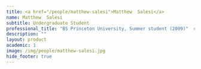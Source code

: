 ```yaml
---
title: <a href="/people/matthew-salesi">Matthew  Salesi</a>
name: Matthew  Salesi
subtitle: Undergraduate Student
professional_title: "BS Princeton University, Summer student (2009)"  # Joined professional titles
description: ""
layout: product
academic: 1
image: /img/people/matthew-salesi.jpg
hide_footer: true
---
```

